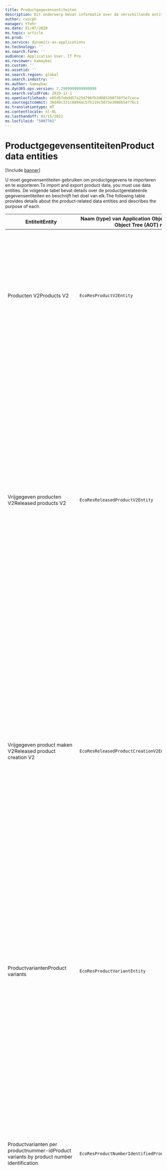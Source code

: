 ```yaml
---
title: Productgegevensentiteiten
description: Dit onderwerp bevat informatie over de verschillende entiteiten die kunnen worden gebruikt voor het importeren en exporteren van productgegevens.
author: cvocph
manager: tfehr
ms.date: 01/07/2020
ms.topic: article
ms.prod: ''
ms.service: dynamics-ax-applications
ms.technology: ''
ms.search.form: ''
audience: Application User, IT Pro
ms.reviewer: kamaybac
ms.custom: ''
ms.assetid: ''
ms.search.region: global
ms.search.industry: ''
ms.author: kamaybac
ms.dyn365.ops.version: 7.2999999999999998
ms.search.validFrom: 2019-12-1
ms.openlocfilehash: e05d5febdd57a25d796fb3d085390758f5e7ceca
ms.sourcegitcommit: 38d40c331c8894acb7b119c5073e3088b54776c1
ms.translationtype: HT
ms.contentlocale: nl-NL
ms.lasthandoff: 01/15/2021
ms.locfileid: "5007761"
---
```

# <a name="product-data-entities"></a><span data-ttu-id="db212-103">Productgegevensentiteiten</span><span class="sxs-lookup"><span data-stu-id="db212-103">Product data entities</span></span>

[!include [banner](../includes/banner.md)]

<span data-ttu-id="db212-104">U moet gegevensentiteiten gebruiken om productgegevens te importeren en te exporteren.</span><span class="sxs-lookup"><span data-stu-id="db212-104">To import and export product data, you must use data entities.</span></span> <span data-ttu-id="db212-105">De volgende tabel bevat details over de productgerelateerde gegevensentiteiten en beschrijft het doel van elk.</span><span class="sxs-lookup"><span data-stu-id="db212-105">The following table provides details about the product-related data entities and describes the purpose of each.</span></span>

| <span data-ttu-id="db212-106">Entiteit</span><span class="sxs-lookup"><span data-stu-id="db212-106">Entity</span></span> | <span data-ttu-id="db212-107">Naam (type) van Application Object Tree (AOT)</span><span class="sxs-lookup"><span data-stu-id="db212-107">Application Object Tree (AOT) name (type)</span></span> | <span data-ttu-id="db212-108">Opmerkingen</span><span class="sxs-lookup"><span data-stu-id="db212-108">Notes</span></span> |
|--------|-------------------------------------------|-------|
| <span data-ttu-id="db212-109">Producten V2</span><span class="sxs-lookup"><span data-stu-id="db212-109">Products V2</span></span> | `EcoResProductV2Entity` | <span data-ttu-id="db212-110">Deze entiteit wordt gebruikt voor het importeren en exporteren van gedeelde producten, zowel afzonderlijke producten als productmodellen.</span><span class="sxs-lookup"><span data-stu-id="db212-110">This entity is used to import and export shared products-distinct products and product masters.</span></span> <span data-ttu-id="db212-111">Updates worden ondersteund.</span><span class="sxs-lookup"><span data-stu-id="db212-111">It allows for updates.</span></span> <span data-ttu-id="db212-112">De entiteit biedt geen ondersteuning voor op sets gebaseerde SQL-bewerkingen.</span><span class="sxs-lookup"><span data-stu-id="db212-112">It doesn't support set-based SQL operations.</span></span> <span data-ttu-id="db212-113">De entiteit is wel geschikt voor Open Data Protocol (OData).</span><span class="sxs-lookup"><span data-stu-id="db212-113">It's enabled for Open Data Protocol (OData).</span></span> |
| <span data-ttu-id="db212-114">Vrijgegeven producten V2</span><span class="sxs-lookup"><span data-stu-id="db212-114">Released products V2</span></span> | `EcoResReleasedProductV2Entity` | <span data-ttu-id="db212-115">Deze entiteit wordt gebruikt voor het importeren en exporteren van uitgebrachte producten, zowel afzonderlijke producten als productmodellen.</span><span class="sxs-lookup"><span data-stu-id="db212-115">This entity is used to import and export released products-distinct products and product masters.</span></span> <span data-ttu-id="db212-116">Updates worden ondersteund.</span><span class="sxs-lookup"><span data-stu-id="db212-116">It allows for updates.</span></span> <span data-ttu-id="db212-117">Het gedeelde product moet al zijn gemaakt.</span><span class="sxs-lookup"><span data-stu-id="db212-117">It requires that the shared product already be created.</span></span> <span data-ttu-id="db212-118">Wanneer een nieuw vrijgegeven product wordt geïmporteerd, vindt een vrijgave van het gedeelde product plaats.</span><span class="sxs-lookup"><span data-stu-id="db212-118">When a new released product is imported, a release of the shared product occurs.</span></span> <span data-ttu-id="db212-119">Er zijn ook afzonderlijke entiteiten die kunnen worden gebruikt voor het importeren en exporteren van vrijgegeven productmodellen en vrijgegeven verschillende varianten.</span><span class="sxs-lookup"><span data-stu-id="db212-119">There are also separate entities that can be used to import and export released product masters and released distinct variants.</span></span> <span data-ttu-id="db212-120">Deze entiteit biedt geen ondersteuning voor op sets gebaseerde SQL-bewerkingen of verwijderbewerkingen.</span><span class="sxs-lookup"><span data-stu-id="db212-120">This entity doesn't support set-based SQL operations or delete operations.</span></span> <span data-ttu-id="db212-121">De entiteit is wel geschikt voor OData.</span><span class="sxs-lookup"><span data-stu-id="db212-121">It's enabled for OData.</span></span> |
| <span data-ttu-id="db212-122">Vrijgegeven product maken V2</span><span class="sxs-lookup"><span data-stu-id="db212-122">Released product creation V2</span></span> | `EcoResReleasedProductCreationV2Entity` | <span data-ttu-id="db212-123">Deze entiteit wordt gebruikt om gedeelde producten en vrijgegeven producten in één stap te importeren.</span><span class="sxs-lookup"><span data-stu-id="db212-123">This entity is used to import shared products and released products in one step.</span></span> <span data-ttu-id="db212-124">Hoewel exporteren wordt ondersteund, wordt dat gebruik niet aanbevolen, omdat het doel van de entiteit het maken van een product is.</span><span class="sxs-lookup"><span data-stu-id="db212-124">Although it supports exports, that use isn't recommended, because the purpose of the entity is product creation.</span></span> <span data-ttu-id="db212-125">Updates worden niet ondersteund.</span><span class="sxs-lookup"><span data-stu-id="db212-125">It doesn't support updates.</span></span> <span data-ttu-id="db212-126">Een beperkt aantal velden (velden die beschikbaar zijn in het dialoogvenster voor het maken van producten) wordt ondersteund.</span><span class="sxs-lookup"><span data-stu-id="db212-126">It supports a limited set of fields (fields that are available in the product creation dialog box).</span></span> <span data-ttu-id="db212-127">De entiteit biedt geen ondersteuning voor op sets gebaseerde SQL-bewerkingen.</span><span class="sxs-lookup"><span data-stu-id="db212-127">It doesn't support set-based SQL operations.</span></span> <span data-ttu-id="db212-128">Deze entiteit wordt niet weergegeven via OData.</span><span class="sxs-lookup"><span data-stu-id="db212-128">It isn't exposed through OData.</span></span> |
| <span data-ttu-id="db212-129">Productvarianten</span><span class="sxs-lookup"><span data-stu-id="db212-129">Product variants</span></span> | `EcoResProductVariantEntity` | <span data-ttu-id="db212-130">Deze entiteit wordt gebruikt voor het importeren en exporteren van gedeelde productvarianten.</span><span class="sxs-lookup"><span data-stu-id="db212-130">This entity is used to import and export shared product variants.</span></span> <span data-ttu-id="db212-131">Updates worden ondersteund.</span><span class="sxs-lookup"><span data-stu-id="db212-131">It allows for updates.</span></span> <span data-ttu-id="db212-132">Hiervoor moeten dimensiewaarden al zijn gemaakt.</span><span class="sxs-lookup"><span data-stu-id="db212-132">It requires that dimension values already be created.</span></span> <span data-ttu-id="db212-133">De integratiesleutel is het productmodel plus productdimensies.</span><span class="sxs-lookup"><span data-stu-id="db212-133">The integration key is the product master plus product dimensions.</span></span> <span data-ttu-id="db212-134">Deze entiteit biedt geen ondersteuning voor op sets gebaseerde SQL-bewerkingen.</span><span class="sxs-lookup"><span data-stu-id="db212-134">This entity doesn't support set-based SQL operations.</span></span> <span data-ttu-id="db212-135">De entiteit is wel geschikt voor OData.</span><span class="sxs-lookup"><span data-stu-id="db212-135">It's enabled for OData.</span></span> <span data-ttu-id="db212-136">De entiteit ondersteunt verwijderbewerkingen.</span><span class="sxs-lookup"><span data-stu-id="db212-136">It supports delete operations.</span></span> <span data-ttu-id="db212-137">De entiteit kan niet worden uitgebreid door nieuwe productdimensies toe te voegen.</span><span class="sxs-lookup"><span data-stu-id="db212-137">It can't be extended through the addition of new product dimensions.</span></span> |
| <span data-ttu-id="db212-138">Productvarianten per productnummer-id</span><span class="sxs-lookup"><span data-stu-id="db212-138">Product variants by product number identification</span></span> | `EcoResProductNumberIdentifiedProductVariantEntity` | <span data-ttu-id="db212-139">Deze entiteit wordt gebruikt voor het importeren en exporteren van gedeelde productvarianten.</span><span class="sxs-lookup"><span data-stu-id="db212-139">This entity is used to import and export shared product variants.</span></span> <span data-ttu-id="db212-140">Updates worden ondersteund.</span><span class="sxs-lookup"><span data-stu-id="db212-140">It allows for updates.</span></span> <span data-ttu-id="db212-141">Hiervoor moeten dimensiewaarden al zijn gemaakt.</span><span class="sxs-lookup"><span data-stu-id="db212-141">It requires that dimension values already be created.</span></span> <span data-ttu-id="db212-142">De integratiesleutel is het productnummer (terwijl de integratiesleutel voor de entiteit **Productvarianten** het productmodel plus productdimensies is).</span><span class="sxs-lookup"><span data-stu-id="db212-142">The integration key is the product number (whereas the integration key for the **Product variants** entity is the product master plus product dimensions).</span></span> |
| <span data-ttu-id="db212-143">Vrijgegeven productvarianten</span><span class="sxs-lookup"><span data-stu-id="db212-143">Released product variants</span></span> | `EcoResReleasedProductVariantEntity` | <span data-ttu-id="db212-144">Deze entiteit wordt gebruikt voor het importeren en exporteren van vrijgegeven productvarianten.</span><span class="sxs-lookup"><span data-stu-id="db212-144">This entity is used to import and export released product variants.</span></span> <span data-ttu-id="db212-145">Updates worden ondersteund.</span><span class="sxs-lookup"><span data-stu-id="db212-145">It allows for updates.</span></span> <span data-ttu-id="db212-146">Gedeelde productvarianten moeten al zijn gemaakt.</span><span class="sxs-lookup"><span data-stu-id="db212-146">It requires that shared product variants already be created.</span></span> <span data-ttu-id="db212-147">Wanneer een nieuw vrijgegeven productvariant wordt geïmporteerd, vindt een vrijgave van de gedeelde productvariant plaats.</span><span class="sxs-lookup"><span data-stu-id="db212-147">When a new released product variant is imported, a release of the shared product variant occurs.</span></span> <span data-ttu-id="db212-148">Deze entiteit biedt geen ondersteuning voor op sets gebaseerde SQL-bewerkingen.</span><span class="sxs-lookup"><span data-stu-id="db212-148">This entity doesn't support set-based SQL operations.</span></span> <span data-ttu-id="db212-149">De entiteit is wel geschikt voor OData.</span><span class="sxs-lookup"><span data-stu-id="db212-149">It's enabled for OData.</span></span> <span data-ttu-id="db212-150">Hoewel verwijderbewerkingen worden ondersteund, resulteren deze momenteel in gegevensbeschadiging vanwege een bug in het huidige platform.</span><span class="sxs-lookup"><span data-stu-id="db212-150">Although it supports delete operations, that use currently causes data corruption because of a bug in the current platform.</span></span> <span data-ttu-id="db212-151">Deze entiteit kan niet worden uitgebreid door nieuwe productdimensies toe te voegen.</span><span class="sxs-lookup"><span data-stu-id="db212-151">This entity can't be extended through the addition of new product dimensions.</span></span> |
| <span data-ttu-id="db212-152">Vrijgegeven productvarianten per productnummer-id</span><span class="sxs-lookup"><span data-stu-id="db212-152">Released product variants by product number identification</span></span> | `EcoResProductNumberIdentifiedReleasedProductVariantEntity` | <span data-ttu-id="db212-153">Deze entiteit lijkt op de entiteit **Vrijgegeven productvarianten**, maar de integratiesleutel is het productnummer in plaats van het productmodel plus productdimensies.</span><span class="sxs-lookup"><span data-stu-id="db212-153">This entity resembles the **Released product variants** entity, but the integration key is the product number instead of the product master plus product dimensions.</span></span> <span data-ttu-id="db212-154">De entiteit kan worden uitgebreid door nieuwe productdimensies toe te voegen.</span><span class="sxs-lookup"><span data-stu-id="db212-154">It can be extended through the addition of new product dimensions.</span></span> |
| <span data-ttu-id="db212-155">Verkoopbare vrijgegeven producten</span><span class="sxs-lookup"><span data-stu-id="db212-155">Sellable released products</span></span> | `EcoResSellableReleasedProductEntity` | <span data-ttu-id="db212-156">Deze entiteit wordt gebruikt om alleen verkoopbare producten te exporteren.</span><span class="sxs-lookup"><span data-stu-id="db212-156">This entity is used to export only sellable products.</span></span> <span data-ttu-id="db212-157">Verkoopbare producten zijn producten die de informatie bevatten die ze nodig hebben om te kunnen worden gebruikt in een verkooporder.</span><span class="sxs-lookup"><span data-stu-id="db212-157">Sellable products are products that have the information that they require in order to be used in a sales order.</span></span> <span data-ttu-id="db212-158">Dezelfde regels zijn van toepassing wanneer een product wordt gevalideerd met de functie **Valideren** op de pagina **Vrijgegeven producten**.</span><span class="sxs-lookup"><span data-stu-id="db212-158">The same rules apply when a product is validated by using the **Validate** function on the **Released products** page.</span></span> |
| <span data-ttu-id="db212-159">Vrijgegeven verschillende producten V2</span><span class="sxs-lookup"><span data-stu-id="db212-159">Released Distinct products V2</span></span> | `EcoResDistinctProductV2Entity` | <span data-ttu-id="db212-160">Deze entiteit wordt gebruikt om verschillende producten te exporteren.</span><span class="sxs-lookup"><span data-stu-id="db212-160">This entity is used to export distinct products.</span></span> <span data-ttu-id="db212-161">Deze verschillende producten kunnen, producten, subtypeproducten en productvarianten zijn.</span><span class="sxs-lookup"><span data-stu-id="db212-161">Those distinct products can be products, subtype products, and product variants.</span></span> |
| <span data-ttu-id="db212-162">Vrijgegeven productmodellen V2</span><span class="sxs-lookup"><span data-stu-id="db212-162">Released products masters V2</span></span> | `EcoResProductMasterV2Entity` | <span data-ttu-id="db212-163">Deze entiteit wordt gebruikt voor het importeren en exporteren van productmodellen.</span><span class="sxs-lookup"><span data-stu-id="db212-163">This entity is used to import and export product masters.</span></span> <span data-ttu-id="db212-164">De entiteit is niet geschikt voor gegevensbeheer.</span><span class="sxs-lookup"><span data-stu-id="db212-164">It isn't enabled for data management.</span></span> |
| <span data-ttu-id="db212-165">Artikel - streepjescode</span><span class="sxs-lookup"><span data-stu-id="db212-165">Item - barcode</span></span> | `EcoResProductBarcodeEntityV3` | <span data-ttu-id="db212-166">Deze entiteit wordt gebruikt om producten en streepjescodes te exporteren.</span><span class="sxs-lookup"><span data-stu-id="db212-166">This entity is used to export products and bar codes.</span></span> <span data-ttu-id="db212-167">Deze entiteit staat het bijhouden van wijzigingen, updates of verwijderingen niet toe.</span><span class="sxs-lookup"><span data-stu-id="db212-167">This entity doesn't allow change tracking, updates, or deletes.</span></span> <span data-ttu-id="db212-168">Als u wijzigingen wilt bijhouden, updates of verwijderingen voor streepjescodes wilt gebruiken, gebruikt u de entiteit **Koppeling artikel - streepjescode**.</span><span class="sxs-lookup"><span data-stu-id="db212-168">To use change tracking, updates, or deletes on barcodes, use the **Item - barcode association** entity.</span></span> |
| <span data-ttu-id="db212-169">Koppeling artikel - streepjescode</span><span class="sxs-lookup"><span data-stu-id="db212-169">Item - barcode association</span></span> | `EcoResProductBarcodeAssociationEntity` | <span data-ttu-id="db212-170">Deze entiteit wordt gebruikt om producten en streepjescodes te exporteren.</span><span class="sxs-lookup"><span data-stu-id="db212-170">This entity is used to export products and bar codes.</span></span> <span data-ttu-id="db212-171">Hiermee zijn het bijhouden van wijzigingen, updates en verwijderingen toegestaan.</span><span class="sxs-lookup"><span data-stu-id="db212-171">It allows change tracking, updates, and deletes.</span></span> <span data-ttu-id="db212-172">Als u de entiteit wilt gebruiken, moet de functie *Verbeteringen artikel - streepjescode* zijn ingeschakeld in [Functiebeheer](../../fin-ops-core/fin-ops/get-started/feature-management/feature-management-overview.md).</span><span class="sxs-lookup"><span data-stu-id="db212-172">To use the entity, the feature *Item - barcode improvements* must be enabled in [feature management](../../fin-ops-core/fin-ops/get-started/feature-management/feature-management-overview.md).</span></span> <span data-ttu-id="db212-173">De entiteitssleutel is `AssociationID`, waarmee de koppeling tussen de streepjes code en het product wordt gemaakt.</span><span class="sxs-lookup"><span data-stu-id="db212-173">Its entity key is `AssociationID`, which creates the association between the barcode and the product.</span></span> <span data-ttu-id="db212-174">Als u ondersteuning voor deze sleutel wilt toevoegen, wordt de tabel `InventitemBarcodeAssociation` gevuld voor bestaande gegevens voor artikelstreepjescodes wanneer u de functie inschakelt.</span><span class="sxs-lookup"><span data-stu-id="db212-174">To add support for this key, the table `InventitemBarcodeAssociation` will be populated for existing item barcode data when you turn on the feature.</span></span> <span data-ttu-id="db212-175">De tabel wordt gevuld met een batchtaak en als de streepjescodetabel een groot aantal records bevat, kan het lang duren voordat de batchtaak wordt uitgevoerd.</span><span class="sxs-lookup"><span data-stu-id="db212-175">The table is populated using a batch job and if your barcode table has a large number of records, it could take significant time to run the batch job.</span></span> <span data-ttu-id="db212-176">Het is daarom raadzaam om de functie in te schakelen (en dus de batchtaak uit te voeren) op een tijdstip dat aansluit bij uw bedrijfsplanning.</span><span class="sxs-lookup"><span data-stu-id="db212-176">Therefore, we recommend that you plan to enable the feature (and therefore run the batch job) at a time that fits your business schedule.</span></span> |
| <span data-ttu-id="db212-177">Statussen van productlevenscyclus</span><span class="sxs-lookup"><span data-stu-id="db212-177">Product lifecycle states</span></span> | `EcoResProductLifecycleSateEntity` | <span data-ttu-id="db212-178">Deze entiteit wordt gebruikt voor het importeren en exporteren van de verschillende levenscyclusstatussen die kunnen worden toegewezen aan een product.</span><span class="sxs-lookup"><span data-stu-id="db212-178">This entity is used to import and export the different product lifecycle states that can be assigned to a product.</span></span> |

> [!NOTE]
> <span data-ttu-id="db212-179">U kunt de gegevensentiteit **Vrijgegeven producten V2** alleen gebruiken om producten in het systeem te importeren als het gedeelde product al is gemaakt.</span><span class="sxs-lookup"><span data-stu-id="db212-179">You can use the **Released Products V2** data entity to import products into the system only if the shared product has already been created.</span></span> <span data-ttu-id="db212-180">Anders moet u de gegevensentiteit **Product maken** gebruiken om producten in het systeem te importeren.</span><span class="sxs-lookup"><span data-stu-id="db212-180">Otherwise, to import products into the system, you must use the **Product creation** data entity.</span></span>

